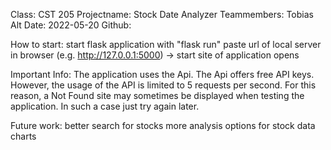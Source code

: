 Class: CST 205
Projectname: Stock Date Analyzer
Teammembers: Tobias Alt
Date: 2022-05-20
Github:

How to start:
start flask application with "flask run"
paste url of local server in browser (e.g. http://127.0.0.1:5000) -> start site of application opens

Important Info:
The application uses the Api. The Api offers free API keys. However, the usage of the API is limited to 5 requests per second. For this reason, a Not Found site may sometimes be displayed when testing the application. In such a case just try again later.

Future work:
better search for stocks
more analysis options for stock data charts
